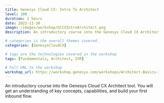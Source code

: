 ```yaml
---
title: Genesys Cloud CX: Intro To Architect
level: 100
duration: 2 hours
date: 2022-11-30
image: /images/workshop/GCCXIntroArchitect.png
description: An introductory course into the Genesys Cloud CX Architect tool. You will get an understanding of key concepts, capabilities, and build your first inbound flow.

# categories is the overall themes covered. 
categories: [GenesysCloudCX]

# tags are the technologies covered in the workshop
tags: [Fundamentals, Architect, IVR]

# Full URL to the workshop
workshop_url: https://workshop.genesys.com/workshops/Architect-Basics-101/
---
```


An introductory course into the Genesys Cloud CX Architect tool. You will get an understanding of key concepts, capabilities, and build your first inbound flow.
